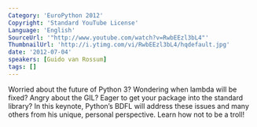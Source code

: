 ```yaml
---
Category: 'EuroPython 2012'
Copyright: 'Standard YouTube License'
Language: 'English'
SourceUrl: '"http://www.youtube.com/watch?v=RwbEEzl3bL4"'
ThumbnailUrl: 'http://i.ytimg.com/vi/RwbEEzl3bL4/hqdefault.jpg'
date: '2012-07-04'
speakers: [Guido van Rossum]
tags: []
---
```

Worried about the future of Python 3? Wondering when lambda will be fixed?
Angry about the GIL? Eager to get your package into the standard library? In
this keynote, Python’s BDFL will address these issues and many others from his
unique, personal perspective. Learn how not to be a troll!

